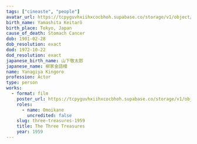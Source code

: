 ```yaml
---
tags: ["cineaste", "people"]
avatar_url: https://tcpyguvhxiihxcocbhoh.supabase.co/storage/v1/object/public/godzilla-cineaste-public/content/people/yanagiya-kingoro/yanagiya-kingoro.jpg?t=2024-04-02T00%3A22%3A15.705Z
birth_name: Yamashita Keitarô
birth_place: Tokyo, Japan
cause_of_death: Stomach Cancer
dob: 1901-02-28
dob_resolution: exact
dod: 1972-10-22
dod_resolution: exact
japanese_birth_name: 山下敬太郎
japanese_name: 柳家金語楼
name: Yanagiya Kingoro
profession: Actor
type: person
works:
  - format: film
    poster_url: https://tcpyguvhxiihxcocbhoh.supabase.co/storage/v1/object/public/godzilla-cineaste-public/content/films/three-treasures-1959/posters/birth-of-japan-1959.jpg
    roles:
      - name: Omoikane
        uncredited: false
    slug: three-treasures-1959
    title: The Three Treasures
    year: 1959
---
```

